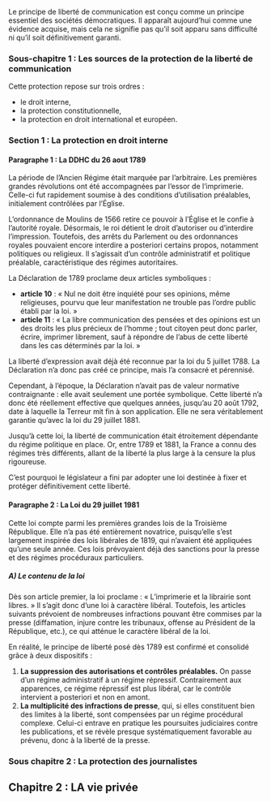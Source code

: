 Le principe de liberté de communication est conçu comme un principe essentiel des sociétés démocratiques. Il apparaît aujourd’hui comme une évidence acquise, mais cela ne signifie pas qu’il soit apparu sans difficulté ni qu’il soit définitivement garanti.

### Sous-chapitre 1 : Les sources de la protection de la liberté de communication

Cette protection repose sur trois ordres :
- le droit interne,
- la protection constitutionnelle,
- la protection en droit international et européen.

### Section 1 : La protection en droit interne

#### Paragraphe 1 : La DDHC du 26 aout 1789

La période de l’Ancien Régime était marquée par l’arbitraire. Les premières grandes révolutions ont été accompagnées par l’essor de l’imprimerie. Celle-ci fut rapidement soumise à des conditions d’utilisation préalables, initialement contrôlées par l’Église.

L’ordonnance de Moulins de 1566 retire ce pouvoir à l’Église et le confie à l’autorité royale. Désormais, le roi détient le droit d’autoriser ou d’interdire l’impression. Toutefois, des arrêts du Parlement ou des ordonnances royales pouvaient encore interdire a posteriori certains propos, notamment politiques ou religieux. Il s’agissait d’un contrôle administratif et politique préalable, caractéristique des régimes autoritaires.

La Déclaration de 1789 proclame deux articles symboliques :

- **article 10** : « Nul ne doit être inquiété pour ses opinions, même religieuses, pourvu que leur manifestation ne trouble pas l’ordre public établi par la loi. »
- **article 11** : « La libre communication des pensées et des opinions est un des droits les plus précieux de l’homme ; tout citoyen peut donc parler, écrire, imprimer librement, sauf à répondre de l’abus de cette liberté dans les cas déterminés par la loi. »

La liberté d’expression avait déjà été reconnue par la loi du 5 juillet 1788. La Déclaration n’a donc pas créé ce principe, mais l’a consacré et pérennisé.

Cependant, à l’époque, la Déclaration n’avait pas de valeur normative contraignante : elle avait seulement une portée symbolique. Cette liberté n’a donc été réellement effective que quelques années, jusqu’au 20 août 1792, date à laquelle la Terreur mit fin à son application. Elle ne sera véritablement garantie qu’avec la loi du 29 juillet 1881.

Jusqu’à cette loi, la liberté de communication était étroitement dépendante du régime politique en place. Or, entre 1789 et 1881, la France a connu des régimes très différents, allant de la liberté la plus large à la censure la plus rigoureuse.

C’est pourquoi le législateur a fini par adopter une loi destinée à fixer et protéger définitivement cette liberté.

#### Paragraphe 2 : La Loi du 29 juillet 1981

Cette loi compte parmi les premières grandes lois de la Troisième République. Elle n’a pas été entièrement novatrice, puisqu’elle s’est largement inspirée des lois libérales de 1819, qui n’avaient été appliquées qu’une seule année. Ces lois prévoyaient déjà des sanctions pour la presse et des régimes procéduraux particuliers.

##### A) Le contenu de la loi

Dès son article premier, la loi proclame : « L’imprimerie et la librairie sont libres. » Il s’agit donc d’une loi à caractère libéral. Toutefois, les articles suivants prévoient de nombreuses infractions pouvant être commises par la presse (diffamation, injure contre les tribunaux, offense au Président de la République, etc.), ce qui atténue le caractère libéral de la loi.

En réalité, le principe de liberté posé dès 1789 est confirmé et consolidé grâce à deux dispositifs :

1. **La suppression des autorisations et contrôles préalables.** On passe d’un régime administratif à un régime répressif. Contrairement aux apparences, ce régime répressif est plus libéral, car le contrôle intervient a posteriori et non en amont.    
2. **La multiplicité des infractions de presse**, qui, si elles constituent bien des limites à la liberté, sont compensées par un régime procédural complexe. Celui-ci entrave en pratique les poursuites judiciaires contre les publications, et se révèle presque systématiquement favorable au prévenu, donc à la liberté de la presse.



### Sous chapitre 2 : La protection des journalistes



## Chapitre 2 : LA vie privée

